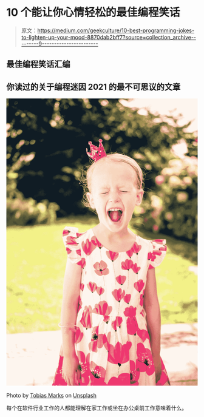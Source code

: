 # 10 个能让你心情轻松的最佳编程笑话

> 原文：<https://medium.com/geekculture/10-best-programming-jokes-to-lighten-up-your-mood-8870dab2bff7?source=collection_archive---------9----------------------->

## 最佳编程笑话汇编

## 你读过的关于编程迷因 2021 的最不可思议的文章

![](img/6342f2babbacd74a1a675902776464d8.png)

Photo by [Tobias Marks](https://unsplash.com/@biasx?utm_source=medium&utm_medium=referral) on [Unsplash](https://unsplash.com?utm_source=medium&utm_medium=referral)

每个在软件行业工作的人都能理解在家工作或坐在办公桌前工作意味着什么。
